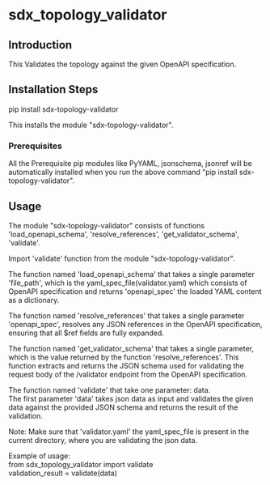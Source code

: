 # sdx_topology_validator

## Introduction

This Validates the topology against the given OpenAPI specification.   

## Installation Steps

pip install sdx-topology-validator  

This installs the module "sdx-topology-validator".  

### Prerequisites

All the Prerequisite pip modules like PyYAML, jsonschema, jsonref will be automatically installed when you run the above command "pip install sdx-topology-validator".  

## Usage

The module "sdx-topology-validator" consists of functions 'load_openapi_schema', 'resolve_references', 'get_validator_schema', 'validate'.  

Import 'validate' function from the module "sdx-topology-validator".  

The function named 'load_openapi_schema' that takes a single parameter 'file_path', which is the yaml_spec_file(validator.yaml) which consists of OpenAPI specification and returns 'openapi_spec' the loaded YAML content as a dictionary.  

The function named 'resolve_references' that takes a single parameter 'openapi_spec', resolves any JSON references in the OpenAPI specification, ensuring that all $ref fields are fully expanded.  

The function named 'get_validator_schema' that takes a single parameter, which is the value returned by the function 'resolve_references'.   This function extracts and returns the JSON schema used for validating the request body of the /validator endpoint from the OpenAPI specification.  

The function named 'validate' that take one parameter: data.  
The first parameter 'data' takes json data as input and validates the given data against the provided JSON schema and returns the result of the validation.     

Note: Make sure that 'validator.yaml' the yaml_spec_file is present in the current directory, where you are validating the json data.  

Example of usage:    
from sdx_topology_validator import validate      
validation_result = validate(data)   